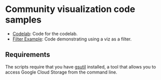 # Community visualization code samples

*   [Codelab](./codelab): Code for the codelab.
*   [Filter Example](./filter-example): Code demonstrating using a viz as a
    filter.

## Requirements

The scripts require that you have
[gsutil](https://cloud.google.com/storage/docs/gsutil_install) installed, a tool
that allows you to access Google Cloud Storage from the command line.
